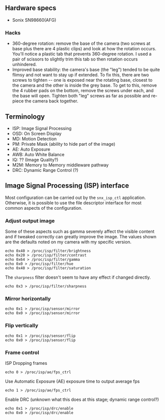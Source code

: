 ## Hardware specs

* Sonix SN98660(AFG)

### Hacks

* 360-degree rotation: remove the base of the camera (two screws at base plus
there are 4 plastic clips) and look at how the rotation occurs.  You'll notice
a plastic tab that prevents 360-degree rotation.  I used a pair of scissors to
slightly trim this tab so then rotation occurs unhindered.
* Improved base stability: the camera's base (the "leg") tended to be quite
flimsy and not want to stay up if extended.  To fix this, there are two screws
to tighten -- one is exposed near the rotating base, closest to the camera and
the other is inside the grey base.  To get to this, remove the 4 rubber pads
on the bottom, remove the screws under each, and the base will open.  Tighten
both "leg" screws as far as possible and re-piece the camera back together.

## Terminology

* ISP: Image Signal Processing
* OSD: On Screen Display
* MD: Motion Detection
* PM: Private Mask (ability to hide part of the image)
* AE: Auto Exposure
* AWB: Auto White Balance
* IQ: ?? (Image Quality?)
* M2M: Memory to Memory middleware pathway
* DRC: Dynamic Range Control (?)

## Image Signal Processing (ISP) interface

Most configuration can be carried out by the `snx_isp_ctl` application.
Otherwise, it is possible to use the file descriptor interface for most
common aspects of the configuration.

### Adjust output image

Some of these aspects such as gamma severely affect the visible content and if
tweaked correctly can greatly improve the image. The values shown are the
defaults noted on my camera with my specific version.

    echo 0x40 > /proc/isp/filter/brightness
    echo 0x20 > /proc/isp/filter/contrast
    echo 0x64 > /proc/isp/filter/gamma
    echo 0x0 > /proc/isp/filter/hue
    echo 0x40 > /proc/isp/filter/saturation

The `sharpness` filter doesn't seem to have any effect if changed directly.

    echo 0x3 > /proc/isp/filter/sharpness

### Mirror horizontally

    echo 0x1 > /proc/isp/sensor/mirror
    echo 0x0 > /proc/isp/sensor/mirror

### Flip vertically

    echo 0x1 > /proc/isp/sensor/flip
    echo 0x0 > /proc/isp/sensor/flip

### Frame control

ISP Dropping frames

    echo 0 > /proc/isp/ae/fps_ctrl

Use Automatic Exposure (AE) exposure time to output average fps

    echo 1 > /proc/isp/ae/fps_ctrl

Enable DRC (unknown what this does at this stage; dynamic range control?)

    echo 0x1 > /proc/isp/drc/enable
    echo 0x0 > /proc/isp/drc/enable
